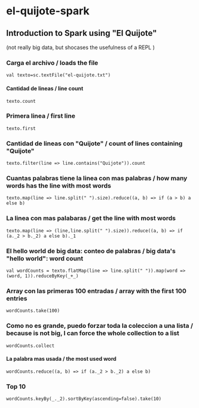 el-quijote-spark
================

## Introduction to Spark using "El Quijote"
(not really big data, but shocases the usefulness of a REPL )

### Carga el archivo / loads the file
    val texto=sc.textFile("el-quijote.txt")

#### Cantidad de lineas / line count
    texto.count

### Primera linea / first line
    texto.first

### Cantidad de lineas con "Quijote" / count of lines containing "Quijote"
    texto.filter(line => line.contains("Quijote")).count

### Cuantas palabras tiene la linea con mas palabras / how many words has the line with most words
    texto.map(line => line.split(" ").size).reduce((a, b) => if (a > b) a else b)

### La linea con mas palabaras / get the line with most words 
    texto.map(line => (line,line.split(" ").size)).reduce((a, b) => if (a._2 > b._2) a else b)._1

### El hello world de big data: conteo de palabras / big data's "hello world": word count  
    val wordCounts = texto.flatMap(line => line.split(" ")).map(word => (word, 1)).reduceByKey(_+_)

### Array con las primeras 100 entradas / array with the first 100 entries
    wordCounts.take(100)

### Como no es grande, puedo forzar toda la coleccion a una lista / because is not big, I can force the whole collection to a list
    wordCounts.collect

#### La palabra mas usada / the most used word
    wordCounts.reduce((a, b) => if (a._2 > b._2) a else b)

### Top 10
    wordCounts.keyBy(_._2).sortByKey(ascending=false).take(10)
